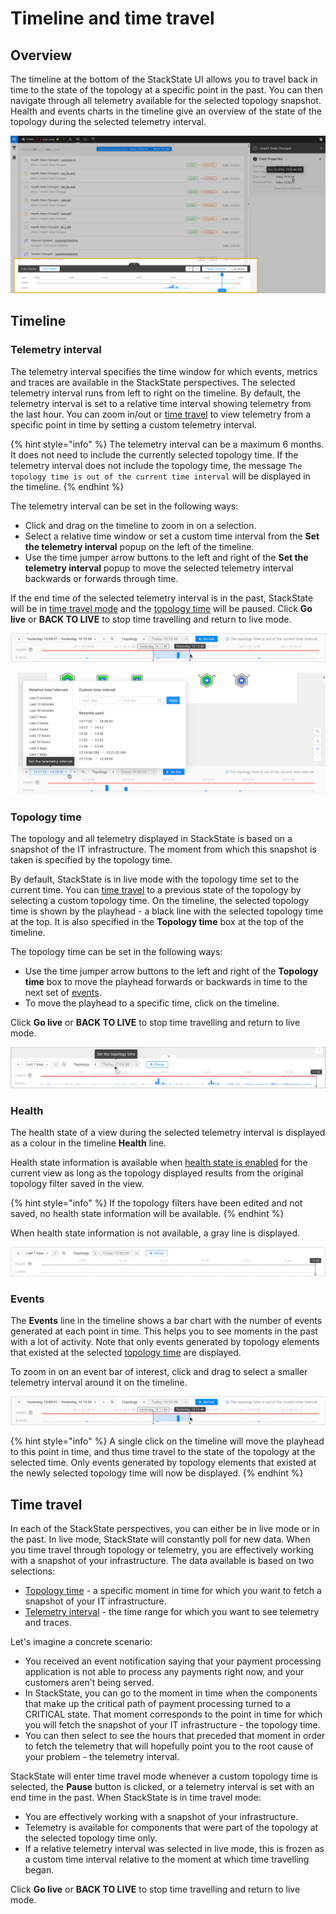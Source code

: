 # Timeline and time travel

## Overview

The timeline at the bottom of the StackState UI allows you to travel back in time to the state of the topology at a specific point in the past. You can then navigate through all telemetry available for the selected topology snapshot. Health and events charts in the timeline give an overview of the state of the topology during the selected telemetry interval.

![Timeline](../../.gitbook/assets/v43_timeline.png)

## Timeline

### Telemetry interval

The telemetry interval specifies the time window for which events, metrics and traces are available in the StackState perspectives. The selected telemetry interval runs from left to right on the timeline. By default, the telemetry interval is set to a relative time interval showing telemetry from the last hour. You can zoom in/out or [time travel](#time-travel) to view telemetry from a specific point in time by setting a custom telemetry interval. 

{% hint style="info" %}
The telemetry interval can be a maximum 6 months. It does not need to include the currently selected topology time. If the telemetry interval does not include the topology time, the message `The topology time is out of the current time interval` will be displayed in the timeline.
{% endhint %}

The telemetry interval can be set in the following ways:

* Click and drag on the timeline to zoom in on a selection.
* Select a relative time window or set a custom time interval from the **Set the telemetry interval** popup on the left of the timeline.
* Use the time jumper arrow buttons to the left and right of the **Set the telemetry interval** popup to move the selected telemetry interval backwards or forwards through time.

If the end time of the selected telemetry interval is in the past, StackState will be in [time travel mode](#time-travel) and the [topology time](#topology-time) will be paused. Click **Go live** or **BACK TO LIVE** to stop time travelling and return to live mode.

![Click and drag to select a telemetry interval](/.gitbook/assets/v44_timeline_click_drag_3.png)

![Set the telemetry interval popup](/.gitbook/assets/v44_timeline_telemetry_interval.png)

### Topology time

The topology and all telemetry displayed in StackState is based on a snapshot of the IT infrastructure. The moment from which this snapshot is taken is specified by the topology time. 

By default, StackState is in live mode with the topology time set to the current time. You can [time travel](#time-travel) to a previous state of the topology by selecting a custom topology time. On the timeline, the selected topology time is shown by the playhead - a black line with the selected topology time at the top. It is also specified in the **Topology time** box at the top of the timeline. 

The topology time can be set in the following ways:

* Use the time jumper arrow buttons to the left and right of the **Topology time** box to move the playhead forwards or backwards in time to the next set of [events](#events).
* To move the playhead to a specific time, click on the timeline.

Click **Go live** or **BACK TO LIVE** to stop time travelling and return to live mode.

![Set the topology time box](/.gitbook/assets/v44_timeline_set_topology_time.png)


### Health

The health state of a view during the selected telemetry interval is displayed as a colour in the timeline **Health** line. 

Health state information is available when [health state is enabled](/use/health-state/configure-view-health.md) for the current view as long as the topology displayed results from the original topology filter saved in the view. 

{% hint style="info" %}
If the topology filters have been edited and not saved, no health state information will be available.
{% endhint %}

When health state information is not available, a gray line is displayed.

![Health state not available](/.gitbook/assets/v44_timeline_no_health_state.png)

### Events

The **Events** line in the timeline shows a bar chart with the number of events generated at each point in time. This helps you to see moments in the past with a lot of activity. Note that only events generated by topology elements that existed at the selected [topology time](#topology-time) are displayed.

To zoom in on an event bar of interest, click and drag to select a smaller telemetry interval around it on the timeline.

![Click and drag to select a telemetry interval](/.gitbook/assets/v44_timeline_click_drag_3.png)

{% hint style="info" %}
A single click on the timeline will move the playhead to this point in time, and thus time travel to the state of the topology at the selected time. Only events generated by topology elements that existed at the newly selected topology time will now be displayed.
{% endhint %}

## Time travel

In each of the StackState perspectives, you can either be in live mode or in the past. In live mode, StackState will constantly poll for new data. When you time travel through topology or telemetry, you are effectively working with a snapshot of your infrastructure. The data available is based on two selections:

* [Topology time](#topology-time) - a specific moment in time for which you want to fetch a snapshot of your IT infrastructure.
* [Telemetry interval](#telemetry-interval) - the time range for which you want to see telemetry and traces.

Let's imagine a concrete scenario:

* You received an event notification saying that your payment processing application is not able to process any payments right now, and your customers aren't being served.
* In StackState, you can go to the moment in time when the components that make up the critical path of payment processing turned to a CRITICAL state. That moment corresponds to the point in time for which you will fetch the snapshot of your IT infrastructure - the topology time.
* You can then select to see the hours that preceded that moment in order to fetch the telemetry that will hopefully point you to the root cause of your problem - the telemetry interval.

StackState will enter time travel mode whenever a custom topology time is selected, the **Pause** button is clicked, or a telemetry interval is set with an end time in the past. When StackState is in time travel mode: 

* You are effectively working with a snapshot of your infrastructure.
* Telemetry is available for components that were part of the topology at the selected topology time only.
* If a relative telemetry interval was selected in live mode, this is frozen as a custom time interval relative to the moment at which time travelling began.

Click **Go live** or **BACK TO LIVE** to stop time travelling and return to live mode.
